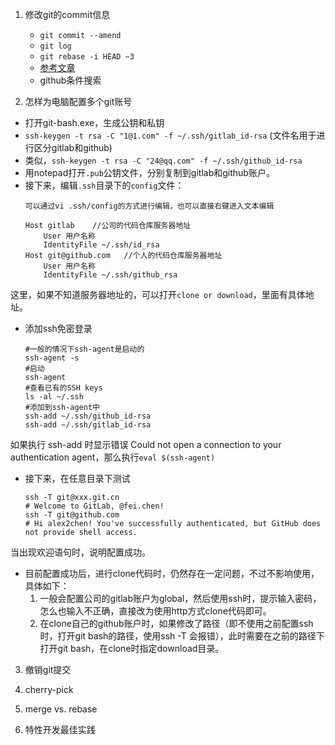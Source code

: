 1. 修改git的commit信息 
   - `git commit --amend`
   - `git log`
   - `git rebase -i HEAD ~3`
   - [参考文章](https://www.jianshu.com/p/0f1fbd50b4be)
   - github条件搜索

2. 怎样为电脑配置多个git账号

- 打开git-bash.exe，生成公钥和私钥
- `ssh-keygen -t rsa -C "1@1.com" -f ~/.ssh/gitlab_id-rsa` (文件名用于进行区分gitlab和github)
- 类似，`ssh-keygen -t rsa -C "24@qq.com" -f ~/.ssh/github_id-rsa`
- 用notepad打开`.pub`公钥文件，分别复制到gitlab和github账户。
- 接下来，编辑`.ssh`目录下的`config`文件： 
    ```
    可以通过vi .ssh/config的方式进行编辑，也可以直接右键进入文本编辑

    Host gitlab    //公司的代码仓库服务器地址
        User 用户名称
        IdentityFile ~/.ssh/id_rsa
    Host git@github.com   //个人的代码仓库服务器地址
        User 用户名称
        IdentityFile ~/.ssh/github_rsa
    ```

这里，如果不知道服务器地址的，可以打开`clone or download`，里面有具体地址。

- 添加ssh免密登录 
    ```
    #一般的情况下ssh-agent是启动的
    ssh-agent -s
    #启动
    ssh-agent 
    #查看已有的SSH keys
    ls -al ~/.ssh
    #添加到ssh-agent中
    ssh-add ~/.ssh/github_id-rsa
    ssh-add ~/.ssh/gitlab_id-rsa
    ```

如果执行 ssh-add 时显示错误 Could not open a connection to your authentication agent，那么执行`eval $(ssh-agent)`

- 接下来，在任意目录下测试 
    ```
    ssh -T git@xxx.git.cn
    # Welcome to GitLab, @fei.chen!
    ssh -T git@github.com
    # Hi alex2chen! You've successfully authenticated, but GitHub does not provide shell access.
    ```

当出现欢迎语句时，说明配置成功。

- 目前配置成功后，进行clone代码时，仍然存在一定问题，不过不影响使用，具体如下： 
   1. 一般会配置公司的gitlab账户为global，然后使用ssh时，提示输入密码，怎么也输入不正确，直接改为使用http方式clone代码即可。
   2. 在clone自己的github账户时，如果修改了路径（即不使用之前配置ssh时，打开git bash的路径，使用ssh -T 会报错），此时需要在之前的路径下打开git bash，在clone时指定download目录。

3. 撤销git提交

4. cherry-pick

5. merge vs. rebase

6. 特性开发最佳实践


